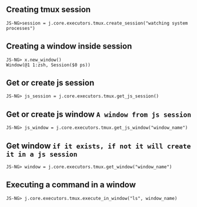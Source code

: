 ## Creating tmux session

```
JS-NG>session = j.core.executors.tmux.create_session("watching system processes")
```

## Creating a window inside session

```
JS-NG> x.new_window()                                                              
Window(@1 1:zsh, Session($0 ps))
```
## Get or create js session
```
JS-NG> js_session = j.core.executors.tmux.get_js_session()
```
## Get or create js window `A window from js session`
```
JS-NG> js_window = j.core.executors.tmux.get_js_window("window_name")
```
## Get window `if it exists, if not it will create it in a js session`
```
JS-NG> window = j.core.executors.tmux.get_window("window_name")
```
## Executing a command in a window
```
JS-NG> j.core.executors.tmux.execute_in_window("ls", window_name)

```